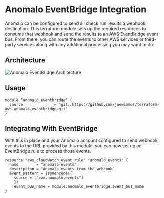 # Anomalo EventBridge Integration

Anomalo can be configured to send all check run results a webhook destination. This terraform module sets up the required resources to consume that webhook and send the results to an AWS EventBridge event bus.  From there, you can route the events to other AWS services or third-party services along with any additional processing you may want to do.

## Architecture

![Anomalo EventBridge Architecture](images/Eventbridge-arch.pmg)

## Usage

```hcl
module "anomalo_eventbridge" {
  source              = "git::https://github.com/joewimmer/terraform-aws-anomalo-eventbridge.git"
}
```


## Integrating With EventBridge

With this in place and your Anomalo account configured to send webhook events to the URL provided by this module, you can now set up an EventBridge rule to process those events.

```hcl
resource "aws_cloudwatch_event_rule" "anomalo_events" {
  name        = "anomalo-events"
  description = "Anomalo events from the webhook"
  event_pattern = jsonencode({
    source = ["com.anomalo.events"]
    })
    event_bus_name = module.anomalo_eventbridge.event_bus_name
}

